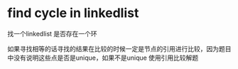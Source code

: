 # find cycle in linkedlist 
找一个linkedlist 是否存在一个环

如果寻找相等的话寻找的结果在比较的时候一定是节点的引用进行比较，因为题目中没有说明这些点是否是unique，如果不是unique 使用引用比较解题

